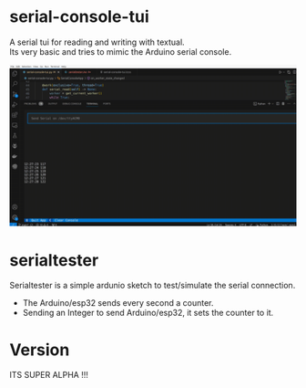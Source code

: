 # serial-console-tui
A serial tui for reading and writing with textual.  
Its very basic and tries to mimic the Arduino serial console.  

![serial console for reading and writing](serial.gif)



# serialtester
Serialtester is a simple ardunio sketch to test/simulate the serial connection.   

- The Arduino/esp32 sends every second a counter.  
- Sending an Integer to send Arduino/esp32, it sets the counter to it.  

# Version
ITS SUPER ALPHA !!!  